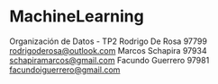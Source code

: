 # MachineLearning
Organización de Datos - TP2
Rodrigo De Rosa 97799 rodrigoderosa@outlook.com
Marcos Schapira 97934 schapiramarcos@gmail.com
Facundo Guerrero 97981 facundoiguerrero@gmail.com
